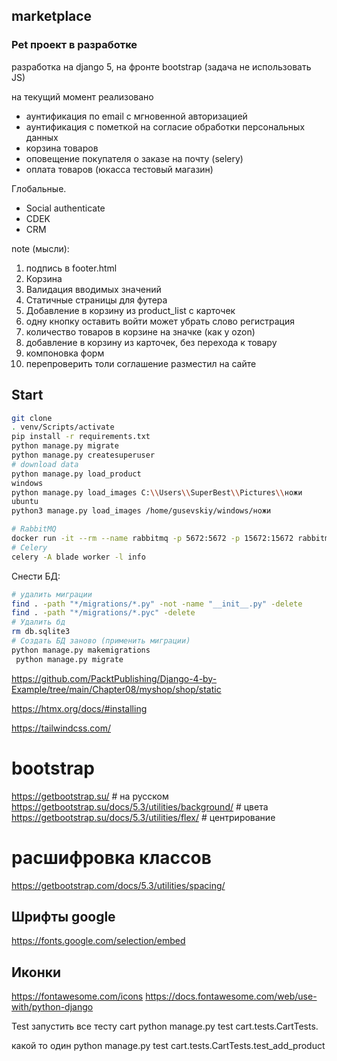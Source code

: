 ## marketplace

### Pet проект в разработке

разработка на django 5, на фронте bootstrap (задача не использовать JS)

на текущий момент реализовано

- аунтификация по email с мгновенной авторизацией
- аунтификация с пометкой на согласие обработки персональных данных
- корзина товаров
- оповещение покупателя о заказе на почту (selery)
- оплата товаров (юкасса тестовый магазин)

Глобальные.

- Social authenticate
- CDEK
- CRM

note (мысли):

1. подпись в footer.html
2. Корзина
3. Валидация вводимых значений
4. Статичные страницы для футера
5. Добавление в корзину из product_list с карточек
6. одну кнопку оставить войти может убрать слово регистрация
7. количество товаров в корзине на значке (как у ozon)
8. добавление в корзину из карточек, без перехода к товару
9. компоновка форм
10. перепроверить толи соглашение разместил на сайте

## Start

```bash
git clone
. venv/Scripts/activate
pip install -r requirements.txt
python manage.py migrate
python manage.py createsuperuser
# download data
python manage.py load_product
windows
python manage.py load_images C:\\Users\\SuperBest\\Pictures\\ножи
ubuntu
python3 manage.py load_images /home/gusevskiy/windows/ножи

# RabbitMQ
docker run -it --rm --name rabbitmq -p 5672:5672 -p 15672:15672 rabbitmq:management
# Celery
celery -A blade worker -l info
```

Снести БД:

```bash
# удалить миграции
find . -path "*/migrations/*.py" -not -name "__init__.py" -delete
find . -path "*/migrations/*.pyc" -delete
# Удалить бд
rm db.sqlite3
# Создать БД заново (применить миграции)
python manage.py makemigrations
 python manage.py migrate
```

https://github.com/PacktPublishing/Django-4-by-Example/tree/main/Chapter08/myshop/shop/static

https://htmx.org/docs/#installing

https://tailwindcss.com/

# bootstrap

https://getbootstrap.su/ # на русском
https://getbootstrap.su/docs/5.3/utilities/background/ # цвета
https://getbootstrap.su/docs/5.3/utilities/flex/ # центрирование

# расшифровка классов

https://getbootstrap.com/docs/5.3/utilities/spacing/

## Шрифты google

https://fonts.google.com/selection/embed

## Иконки

https://fontawesome.com/icons
https://docs.fontawesome.com/web/use-with/python-django

Test
запустить все тесту cart
python manage.py test cart.tests.CartTests.

какой то один
python manage.py test cart.tests.CartTests.test_add_product
